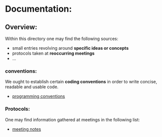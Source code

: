 # Documentation:

## Overview:
Within this directory one may find the following sources:
- small entries revolving around **specific ideas or concepts**
- protocols taken at **reoccurring meetings**
- ...

### conventions:
We ought to establish certain **coding conventions** in order to write concise, readable and usable code.
- [programming conventions](/docs/coding_conventions.md)

### Protocols:
One may find information gathered at meetings in the following list:

- [meeting notes](/docs/meeting_notes.md)
